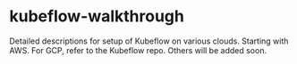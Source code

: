 # kubeflow-walkthrough
Detailed descriptions for setup of Kubeflow on various clouds. Starting with AWS. For GCP, refer to  the Kubeflow repo. Others will be added soon.
